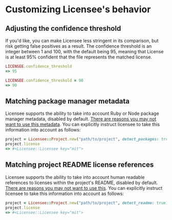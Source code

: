 # Customizing Licensee's behavior

## Adjusting the confidence threshold

If you'd like, you can make Licensee less stringent in its comparison, but risk getting false positives as a result. The confidence threshold is an integer between 1 and 100, with the default being 95, meaning that License is at least 95% confident that the file represents the matched license.

```ruby
LICENSEE.confidence_threshold
=> 95

LICENSEE.confidence_threshold = 90
=> 90
```

## Matching package manager metadata

Licensee supports the ability to take into account Ruby or Node package manager metadata, disabled by default. [There are reasons you may not want to use this metadata](what-we-look-at). You can explicitly instruct licensee to take this information into account as follows:

```ruby
project = Licensee::Project.new("path/to/project", detect_packages: true)
project.license
=> #<Licensee::Licensee key="mit">
```

## Matching project README license references

Licensee supports the ability to take into account human readable references to licenses within the project's README, disabled by default. [There are reasons you may not want to use this](what-we-look-at). You can explicitly instruct licensee to take this information into account as follows:

```ruby
project = Licensee::Project.new("path/to/project", detect_readme: true)
project.license
=> #<Licensee::Licensee key="mit">
```
